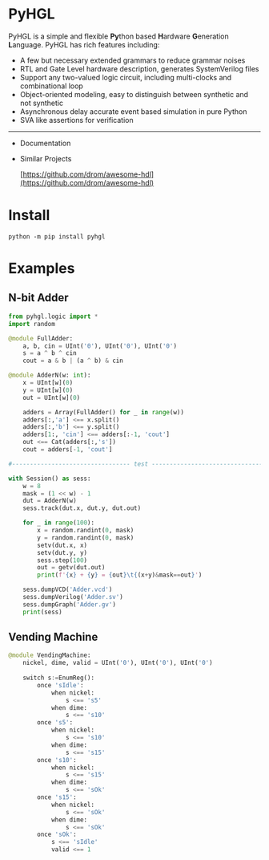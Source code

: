 
# PyHGL

PyHGL is a simple and flexible **Py**thon based **H**ardware **G**eneration **L**anguage. PyHGL has rich features including:

- A few but necessary extended grammars to reduce grammar noises
- RTL and Gate Level hardware description, generates SystemVerilog files
- Support any two-valued logic circuit, including multi-clocks and combinational loop 
- Object-oriented modeling, easy to distinguish between synthetic and not synthetic 
- Asynchronous delay accurate event based simulation in pure Python 
- SVA like assertions for verification

--- 

- Documentation 
- Similar Projects 
  
  [https://github.com/drom/awesome-hdl](https://github.com/drom/awesome-hdl)


# Install

```
python -m pip install pyhgl
``` 

# Examples 

## N-bit Adder 

```py
from pyhgl.logic import *
import random

@module FullAdder:
    a, b, cin = UInt('0'), UInt('0'), UInt('0')
    s = a ^ b ^ cin 
    cout = a & b | (a ^ b) & cin 

@module AdderN(w: int):
    x = UInt[w](0)
    y = UInt[w](0)
    out = UInt[w](0)

    adders = Array(FullAdder() for _ in range(w))
    adders[:,'a'] <== x.split()
    adders[:,'b'] <== y.split()
    adders[1:, 'cin'] <== adders[:-1, 'cout']
    out <== Cat(adders[:,'s']) 
    cout = adders[-1, 'cout']

#--------------------------------- test ----------------------------------

with Session() as sess:
    w = 8
    mask = (1 << w) - 1 
    dut = AdderN(w)
    sess.track(dut.x, dut.y, dut.out)

    for _ in range(100):
        x = random.randint(0, mask)
        y = random.randint(0, mask)
        setv(dut.x, x) 
        setv(dut.y, y) 
        sess.step(100) 
        out = getv(dut.out)
        print(f'{x} + {y} = {out}\t{(x+y)&mask==out}') 

    sess.dumpVCD('Adder.vcd')
    sess.dumpVerilog('Adder.sv')
    sess.dumpGraph('Adder.gv')
    print(sess)
``` 

## Vending Machine 


```py 
@module VendingMachine:
    nickel, dime, valid = UInt('0'), UInt('0'), UInt('0') 
 
    switch s:=EnumReg():
        once 'sIdle':
            when nickel: 
                s <== 's5'
            when dime:
                s <== 's10' 
        once 's5':
            when nickel:
                s <== 's10'
            when dime: 
                s <== 's15'
        once 's10':
            when nickel: 
                s <== 's15'
            when dime: 
                s <== 'sOk' 
        once 's15': 
            when nickel: 
                s <== 'sOk'
            when dime: 
                s <== 'sOk'
        once 'sOk':
            s <== 'sIdle'
            valid <== 1
```

